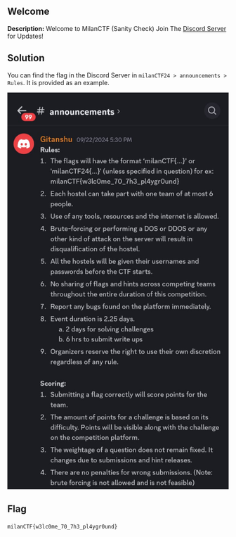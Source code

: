 ## Welcome

**Description:** Welcome to MilanCTF (Sanity Check) Join The [Discord Server](https://discord.gg/5RSsMbvp) for Updates!

## Solution
You can find the flag in the Discord Server in `milanCTF24 > announcements > Rules`. It is provided as an example.

![Sanity Check](sanity_check.jpeg)

## Flag
`milanCTF{w3lc0me_70_7h3_pl4ygr0und}`
